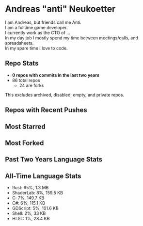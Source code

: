
# Andreas "anti" Neukoetter

I am Andreas, but friends call me Anti.  
I am a fulltime game developer.  
I currently work as the CTO of ...  
In my day job I mostly spend my time between meetings/calls, and spreadsheets.  
In my spare time I love to code.  

## Repo Stats
- **0 repos with commits in the last two years**
- 86 total repos
  - 24 are forks

This excludes archived, disabled, empty, and private repos.

## Repos with Recent Pushes


## Most Starred


## Most Forked


## Past Two Years Language Stats


## All-Time Language Stats
- Rust: 65%, 1.3 MB
- ShaderLab: 8%, 159.5 KB
- C: 7%, 149.7 KB
- C#: 6%, 115.1 KB
- GDScript: 5%, 101.6 KB
- Shell: 2%, 33 KB
- HLSL: 1%, 28.4 KB

